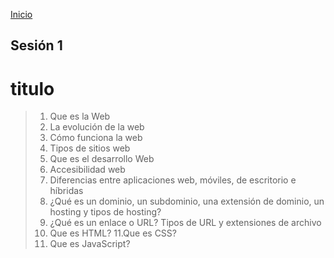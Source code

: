 <!-- No borrar o modificar -->
[Inicio](./index.md)

## Sesión 1 


<!-- Su documentación aquí -->


# titulo
>1. Que es la Web
>2. La evolución de la web
>3. Cómo funciona la web
>4. Tipos de sitios web
>5. Que es el desarrollo Web
>6. Accesibilidad web
>7. Diferencias entre aplicaciones web, móviles, de escritorio e híbridas
>8. ¿Qué es un dominio, un subdominio, una extensión de dominio, un hosting y tipos de hosting?
>9. ¿Qué es un enlace o URL? Tipos de URL y extensiones de archivo
>10. Que es HTML?
11.Que es CSS?
>12. Que es JavaScript?






